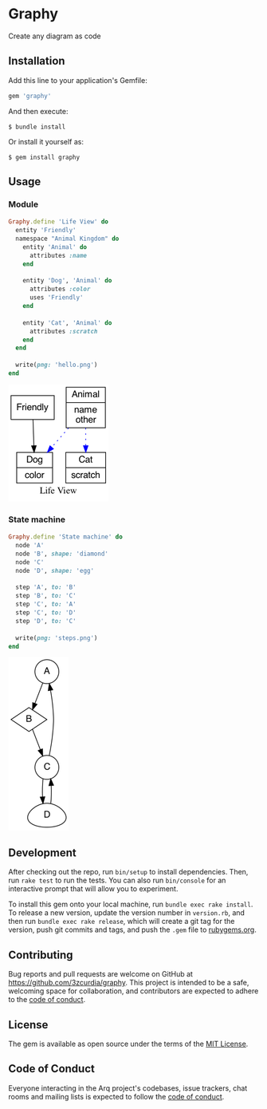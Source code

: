 # Graphy

Create any diagram as code

## Installation

Add this line to your application's Gemfile:

```ruby
gem 'graphy'
```

And then execute:

    $ bundle install

Or install it yourself as:

    $ gem install graphy

## Usage

### Module

```ruby
Graphy.define 'Life View' do
  entity 'Friendly'
  namespace "Animal Kingdom" do
    entity 'Animal' do
      attributes :name
    end

    entity 'Dog', 'Animal' do
      attributes :color
      uses 'Friendly'
    end

    entity 'Cat', 'Animal' do
      attributes :scratch
    end
  end

  write(png: 'hello.png')
end
```

![example02.png](https://github.com/3zcurdia/graphy/blob/master/examples/example02.rb.png)


### State machine

```ruby
Graphy.define 'State machine' do
  node 'A'
  node 'B', shape: 'diamond'
  node 'C'
  node 'D', shape: 'egg'

  step 'A', to: 'B'
  step 'B', to: 'C'
  step 'C', to: 'A'
  step 'C', to: 'D'
  step 'D', to: 'C'

  write(png: 'steps.png')
end
```
![example01.png](https://github.com/3zcurdia/graphy/blob/master/examples/example01.rb.png)

## Development

After checking out the repo, run `bin/setup` to install dependencies. Then, run `rake test` to run the tests. You can also run `bin/console` for an interactive prompt that will allow you to experiment.

To install this gem onto your local machine, run `bundle exec rake install`. To release a new version, update the version number in `version.rb`, and then run `bundle exec rake release`, which will create a git tag for the version, push git commits and tags, and push the `.gem` file to [rubygems.org](https://rubygems.org).

## Contributing

Bug reports and pull requests are welcome on GitHub at https://github.com/3zcurdia/graphy. This project is intended to be a safe, welcoming space for collaboration, and contributors are expected to adhere to the [code of conduct](https://github.com/3zcurdia/graphy/blob/master/CODE_OF_CONDUCT.md).


## License

The gem is available as open source under the terms of the [MIT License](https://opensource.org/licenses/MIT).

## Code of Conduct

Everyone interacting in the Arq project's codebases, issue trackers, chat rooms and mailing lists is expected to follow the [code of conduct](https://github.com/3zcurdia/graphy/blob/master/CODE_OF_CONDUCT.md).

